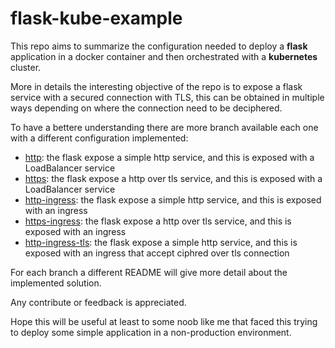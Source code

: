 # flask-kube-example

This repo aims to summarize the configuration needed to deploy a **flask** application in a docker container and then orchestrated with a **kubernetes** cluster. 

More in details the interesting objective of the repo is to expose a flask service with a secured connection with TLS, this can be obtained in multiple ways depending on where the connection need to be deciphered. 

To have a bettere understanding there are more branch available each one with a different configuration implemented:
- [http](https://github.com/atoserik/flask-kube-example/tree/http): the flask expose a simple http service, and this is exposed with a LoadBalancer service
- [https](https://github.com/atoserik/flask-kube-example/tree/https): the flask expose a http over tls service, and this is exposed with a LoadBalancer service
- [http-ingress](https://github.com/atoserik/flask-kube-example/tree/http-ingress): the flask expose a simple http service, and this is exposed with an ingress
- [https-ingress](https://github.com/atoserik/flask-kube-example/tree/https-ingress): the flask expose a http over tls service, and this is exposed with an ingress
- [http-ingress-tls](https://github.com/atoserik/flask-kube-example/tree/http-ingress-tls): the flask expose a simple http service, and this is exposed with an ingress that accept ciphred over tls connection

For each branch a different README will give more detail about the implemented solution. 

Any contribute or feedback is appreciated. 

Hope this will be useful at least to some noob like me that faced this trying to deploy some simple application in a non-production environment. 
